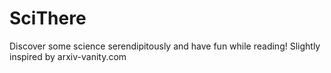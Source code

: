 # SciThere
Discover some science serendipitously and have fun while reading! Slightly inspired by arxiv-vanity.com
